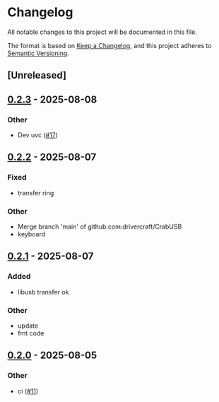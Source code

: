 # Changelog

All notable changes to this project will be documented in this file.

The format is based on [Keep a Changelog](https://keepachangelog.com/en/1.0.0/),
and this project adheres to [Semantic Versioning](https://semver.org/spec/v2.0.0.html).

## [Unreleased]

## [0.2.3](https://github.com/drivercraft/CrabUSB/compare/crab-usb-v0.2.2...crab-usb-v0.2.3) - 2025-08-08

### Other

- Dev uvc ([#17](https://github.com/drivercraft/CrabUSB/pull/17))

## [0.2.2](https://github.com/drivercraft/CrabUSB/compare/crab-usb-v0.2.1...crab-usb-v0.2.2) - 2025-08-07

### Fixed

- transfer ring

### Other

- Merge branch 'main' of github.com:drivercraft/CrabUSB
- keyboard

## [0.2.1](https://github.com/drivercraft/CrabUSB/compare/crab-usb-v0.2.0...crab-usb-v0.2.1) - 2025-08-07

### Added

- libusb transfer ok

### Other

- update
- fmt code

## [0.2.0](https://github.com/drivercraft/CrabUSB/compare/crab-usb-v0.1.3...crab-usb-v0.2.0) - 2025-08-05

### Other

- ci ([#11](https://github.com/drivercraft/CrabUSB/pull/11))
